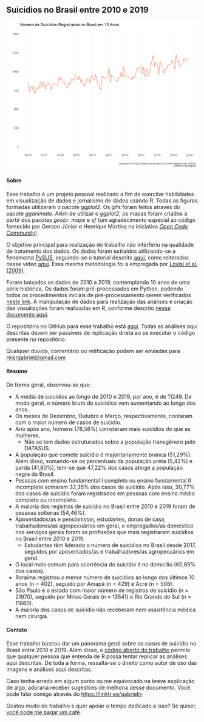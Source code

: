 ## Suicídios no Brasil entre 2010 e 2019
![](https://github.com/GabrielReisR/suicide_in_brazil/blob/main/figures/suicides_across_years_img.png?raw=true)

#### Sobre
Esse trabalho é um projeto pessoal realizado a fim de exercitar habilidades em
visualização de dados e jornalismo de dados usando R. Todas as figuras formadas
utilizaram o pacote *ggplot2*. Os gifs foram feitos através do pacote
*gganimate*. Além de utilizar o *ggplot2*, os mapas foram criados a partir dos 
pacotes *geobr*, *maps* e *sf* (um agradecimento especial ao código fornecido
por Gerson Júnior e Henrique Martins na iniciativa 
[*Open Code Community*](https://opencodecom.net/post/2021-04-20-criando-mapas-no-r-mundo-e-brasil/)).

O objetivo principal para realização do trabalho não interferiu na qualidade de
tratamento dos dados. Os dados foram extraídos utilizando-se a ferramenta [PySUS](https://github.com/AlertaDengue/PySUS),
seguindo-se o tutorial descrito [aqui](https://medium.com/psicodata/baixando-e-processando-dados-do-datasus-sobre-suic%C3%ADdio-com-python-656afa17f6ad?source=friends_link&sk=4e94866d21707aefec13aafe5923d6f1), como 
reiterados nesse vídeo [aqui](https://www.youtube.com/watch?v=7TxlU5mgABk). Essa
mesma metodologia foi a empregada por 
[Lovisi et al. (2009)](https://www.scielo.br/pdf/rbp/v31s2/v31s2a07.pdf).

Foram baixados os dados de 2010 a 2019, contemplando 10 anos de uma série 
histórica.
Os dados foram pré-processados em Python, podendo todos os procedimentos 
iniciais de pré-processamento serem verificados [neste link](https://github.com/GabrielReisR/suicide_in_brazil/blob/main/getting_pysus_data_2010_2019.ipynb).
A manipulação de dados para realização das análises e criação das visualizções 
foram realizadas em R, conforme descrito
[nesse documento aqui](https://github.com/GabrielReisR/suicide_in_brazil/blob/main/analyses/analyses.R).

O repositório no GitHub para esse trabalho está
[aqui](https://github.com/GabrielReisR/suicide_in_brazil/). Todas as análises
aqui descritas devem ser passíveis de replicação direta ao se executar o código
presente no repositório.

Qualquer dúvida, comentário ou retificação podem ser enviadas para 
reisrgabriel@gmail.com

#### Resumo
De forma geral, observou-se que:

* A média de suicídios ao longo de 2010 e 2019, por ano, é de 11249. De modo
geral, o número bruto de suicídios vem aumentando ao longo dos anos.
* Os meses de Dezembro, Outubro e Março, respectivamente, contaram com o maior
número de casos de suicídio.
* Ano após ano, homens (78,58%) cometeram mais suicídios do que as mulheres.
  * Não se tem dados estruturados sobre a população transgênero pelo DATASUS.
* A população que comete suicídio é majoritariamente branca (51,29%). Além
disso, somando-se os percentuais da população preta (5,42%) e parda (41,80%),
tem-se que 47,22% dos casos atinge a população negra do Brasil.
* Pessoas com ensino fundamental I completo ou ensino fundamental II incompleto
somaram 32,35% dos casos de suicídio. Após isso, 30,77% dos casos de suicídio
foram registrados em pessoas com ensino médio completo ou incompleto.
* A maioria dos registros de suicídio no Brasil entre 2010 e 2019 foram de
pessoas solteiras (54,46%).
* Aposentados/as e pensionistas, estudantes, donas de casa, trabalhadores/as
agropecuários em geral, e empregados/as doméstico nos serviços gerais foram as
profissões que mais registraram suicídios no Brasil entre 2010 e 2019.
  * Estudantes têm liderado o número de suicídios no Brasil desde 2017, seguidos
  por aposentados/as e trabalhadores/as agropecuários em geral. 
* O local mais comum para ocorrência do suicídio é no domicílio (60,89% dos
casos).
* Roraima registrou o menor número de suicídios ao longo dos últimos
10 anos (n = 402), seguido por Amapá (n = 429) e Acre (n = 508).
* São Paulo é o estado com maior número de registros de suicídio (n = 21970),
seguido por Minas Gerais (n = 13541) e Rio Grande do Sul (n = 11860).
* A maioria dos casos de suicídio não receberam nem assistência médica nem
cirurgia.

#### Contato
Esse trabalho buscou dar um panorama geral sobre os casos de suicídio no Brasil
entre 2010 e 2019. Além disso, o
[código aberto do trabalho](https://github.com/GabrielReisR/suicide_in_brazil)
permite que qualquer pessoa que entenda de R possa tentar replicar as análises
aqui descritas. De toda a forma, ressalta-se o direito como autor de uso das
imagens e análises aqui descritas.

Caso tenha errado em algum ponto ou me equivocado na breve explicação de algo,
adoraria receber sugestões de melhoria desse documento. Você pode falar comigo
através do https://linktr.ee/gabrielrr

Gostou muito do trabalho e quer apoiar o tempo dedicado a isso?
Se quiser, [você pode me pagar um café](https://ko-fi.com/gabrielrr).